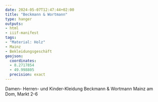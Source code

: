 ```yaml
---
date: 2024-05-07T12:47:44+02:00
title: "Beckmann & Wortmann"
type: hanger
outputs:
- html
- iiif-manifest
tags:
- "Material: Holz"
- Mainz
- Bekleidungsgeschäft
geojson:
  coordinates:
  - 8.2717854
  - 49.998805
  precision: exact
---
```

Damen- Herren- und Kinder-Kleidung
Beckmann & Wortmann
Mainz
am Dom, Markt 2-6
